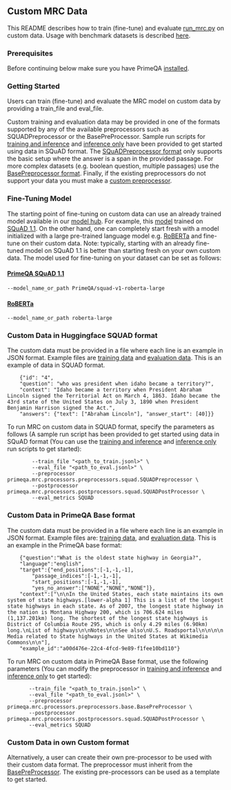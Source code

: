 ## Custom MRC Data

This README describes how to train (fine-tune) and evaluate [run_mrc.py](../../primeqa/mrc/run_mrc.py) on custom data. 
Usage with benchmark datasets is described [here](../../primeqa/mrc/README.md#example-usage).

### Prerequisites

Before continuing below make sure you have PrimeQA [installed](../../README.md#Installation).

### Getting Started
Users can train (fine-tune) and evaluate the MRC model on custom data by providing a train_file and eval_file. 

Custom training and evaluation data may be provided in one of the formats supported by any of the available preprocessors such as SQUADPreprocessor or the BasePreProcessor. Sample run scripts for [training and inference](run_mrc_train_eval.sh) and [inference only](run_mrc_eval.sh) have been provided to get started using data in SQuAD format. The [SQuADPreprocessor format](./README.md#Custom-Data-in-Huggingface-SQUAD-format) only supports the basic setup where the answer is a span in the provided passage. For more complex datasets (e.g. boolean question, multiple passages) use the [BasePreprocessor format](./README.md#Custom-Data-in-PrimeQA-Base-format). Finally, if the existing preprocessors do not support your data you must make a [custom preprocessor](./README.md#Custom-Data-in-own-custom-format).  

### Fine-Tuning Model

The starting point of fine-tuning on custom data can use an already trained model available in our [model hub](https://huggingface.co/PrimeQA). For example, this [model](https://huggingface.co/PrimeQA/squad-v1-roberta-large) trained on [SQuAD 1.1](https://aclanthology.org/D16-1264/). On the other hand, one can completely start fresh with a model initialized with a large pre-trained language model e.g. [RoBERTa](https://huggingface.co/roberta-large/) and fine-tune on their custom data. Note: typically, starting with an already fine-tuned model on SQuAD 1.1 is better than starting fresh on your own custom data. The model used for fine-tuning on your dataset can be set as follows:

#### [PrimeQA SQuAD 1.1](https://huggingface.co/PrimeQA/squad-v1-roberta-large)
```shell
--model_name_or_path PrimeQA/squad-v1-roberta-large
```

#### [RoBERTa](https://huggingface.co/roberta-large/)
```shell
--model_name_or_path roberta-large
```

### Custom Data in Huggingface SQUAD format

The custom data must be provided in a file where each line is an example in JSON format.
Example files are [training data](./custom_data/examples_train_squad.jsonl) and [evaluation data](./custom_data/examples_eval_squad.jsonl).
This is an example of data in SQUAD format. 

```shell
    {"id": "4", 
    "question": "who was president when idaho became a territory?", 
    "context": "Idaho became a territory when President Abraham Lincoln signed the Territorial Act on March 4, 1863. Idaho became the 43rd state of the United States on July 3, 1890 when President Benjamin Harrison signed the Act.", 
    "answers": {"text": ["Abraham Lincoln"], "answer_start": [40]}}
```

To run MRC on custom data in SQUAD format, specify the parameters as follows (A sample run script has been provided to get started using data in SQuAD format (You can use the [training and inference](run_mrc_train_eval.sh) and [inference only](run_mrc_eval.sh) run scripts to get started):

```shell
        --train_file "<path_to_train.jsonl>" \
        --eval_file "<path_to_eval.jsonl>" \
        --preprocessor primeqa.mrc.processors.preprocessors.squad.SQUADPreprocessor \
        --postprocessor primeqa.mrc.processors.postprocessors.squad.SQUADPostProcessor \
        --eval_metrics SQUAD 
```

### Custom Data in PrimeQA Base format

The custom data must be provided in a file where each line is an example in JSON format.
Example files are: [training data](./custom_data/examples_train_base.jsonl), and [evaluation data](./custom_data/examples_eval_base.jsonl).
 This is an example in the PrimeQA base format:
```shell
    {"question":"What is the oldest state highway in Georgia?",
    "language":"english",
    "target":{"end_positions":[-1,-1,-1],
        "passage_indices":[-1,-1,-1],
        "start_positions":[-1,-1,-1],
        "yes_no_answer":["NONE","NONE","NONE"]},
    "context":["\n\nIn the United States, each state maintains its own system of state highways.[lower-alpha 1] This is a list of the longest state highways in each state. As of 2007, the longest state highway in the nation is Montana Highway 200, which is 706.624 miles (1,137.201km) long. The shortest of the longest state highways is District of Columbia Route 295, which is only 4.29 miles (6.90km) long.\nList of highways\n\nNotes\n\nSee also\nU.S. Roadsportal\n\n\n\n Media related to State highways in the United States at Wikimedia Commons\n\n"],
    "example_id":"a00d476e-22c4-4fcd-9e89-f1fee10bd110"}
```

To run MRC on custom data in PrimeQA Base format, use the following parameters (You can modify the preprocessor in [training and inference](run_mrc_train_eval.sh) and [inference only](run_mrc_eval.sh) to get started):

```shell
       --train_file "<path_to_train.jsonl>" \
       --eval_file "<path_to_eval.jsonl>" \
       --preprocessor primeqa.mrc.processors.preprocessors.base.BasePreProcessor \
       --postprocessor primeqa.mrc.processors.postprocessors.squad.SQUADPostProcessor \
       --eval_metrics SQUAD 
```

### Custom Data in own Custom format

Alternatively, a user can create their own pre-processor to be used with their custom data format. The preprocessor must inherit from the [BasePreProcessor](https://github.com/primeqa/primeqa/blob/mrc-user-data/primeqa/mrc/processors/preprocessors/base.py). The existing pre-processors can be used as a template to get started.
